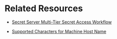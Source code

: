 [title]: # (Related Resources)
[tags]: # (resources)
[priority]: # (900)
# Related Resources

* [Secret Server Multi-Tier Secret Access Workflow ](https://docs.thycotic.com/ss/10.8.0/secret-workflow-templates/index.md)

* [Supported Characters for Machine Host Name](https://support.microsoft.com/en-us/help/909264/naming-conventions-in-active-directory-for-computers-domains-sites-and)